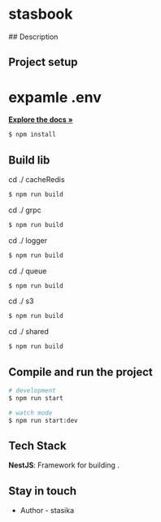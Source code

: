 <h1> stasbook </h1>
## Description

## Project setup

# expamle .env

<a href="https://github.com/stasiska/stasbookrepo/blob/main/nestjsmicroservice.png"><strong>Explore the docs »</strong></a>

```bash
$ npm install
```

## Build lib

cd ./ cacheRedis 

```bash
$ npm run build
```

cd ./ grpc 

```bash
$ npm run build
```

cd ./ logger 

```bash
$ npm run build
```

cd ./ queue 

```bash
$ npm run build
```

cd ./ s3 

```bash
$ npm run build
```

cd ./ shared 

```bash
$ npm run build
```

## Compile and run the project

```bash
# development
$ npm run start

# watch mode
$ npm run start:dev

```

## Tech Stack

**NestJS**: Framework for building .


## Stay in touch

- Author - stasika

